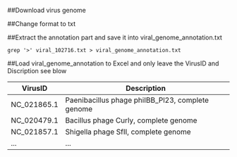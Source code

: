 ##Download virus genome

##Change format to txt

##Extract the annotation part and save it into viral_genome_annotation.txt
```
grep '>' viral_102716.txt > viral_genome_annotation.txt
```
##Load viral_genome_annotation to Excel and only leave the VirusID and Discription
see blow

VirusID	| Description
--------|------------
NC_021865.1	| Paenibacillus phage phiIBB_Pl23, complete genome
NC_020479.1	| Bacillus phage Curly, complete genome
NC_021857.1	| Shigella phage SfII, complete genome
... | ...
